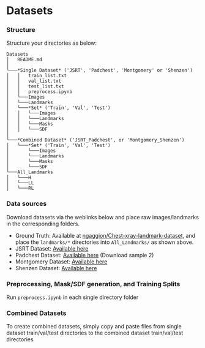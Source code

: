 # Datasets
### Structure

Structure your directories as below:
```
Datasets
│   README.md
│       
└───*Single Dataset* ('JSRT', 'Padchest', 'Montgomery' or 'Shenzen')
│   │   train_list.txt
│   │   val_list.txt
│   │   test_list.txt
│   │   preprocess.ipynb
│   └───Images
│   └───Landmarks
│   └───*Set* ('Train', 'Val', 'Test')
│   │   └───Images
│   │   └───Landmarks
│   │   └───Masks
│   │   └───SDF
│   
└───*Combined Dataset* ('JSRT_Padchest', or 'Montgomery_Shenzen')
│   └───*Set* ('Train', 'Val', 'Test')
│       └───Images
│       └───Landmarks
│       └───Masks
│       └───SDF
└───All_Landmarks 
│   └───H
│   └───LL
│   └───RL
```

### Data sources

Download datasets via the weblinks below and place raw images/landmarks in the corresponding folders. 

* Ground Truth: Available at [ngaggion/Chest-xray-landmark-dataset](https://github.com/ngaggion/Chest-xray-landmark-dataset), and place the `landmarks/*` directories into `All_Landmarks/` as shown above.
* JSRT Dataset: [Available here](http://db.jsrt.or.jp/eng.php)
* Padchest Dataset: [Available here](https://bimcv.cipf.es/bimcv-projects/padchest/) (Download sample 2)
* Montgomery Dataset: [Available here]("https://data.lhncbc.nlm.nih.gov/public/Tuberculosis-Chest-X-ray-Datasets/Montgomery-County-CXR-Set/MontgomerySet/CXR_png/index.html")
* Shenzen Dataset: [Available here]("https://data.lhncbc.nlm.nih.gov/public/Tuberculosis-Chest-X-ray-Datasets/Shenzhen-Hospital-CXR-Set/CXR_png/index.html")

### Preprocessing, Mask/SDF generation, and Training Splits

Run `preprocess.ipynb` in each single directory folder

### Combined Datasets

To create combined datasets, simply copy and paste files from single dataset train/val/test directories to the combined dataset train/val/test directories